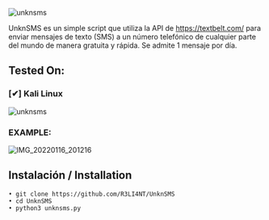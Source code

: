 ![unknsms](https://user-images.githubusercontent.com/75953873/149682992-fcb10748-f78b-4a09-85f6-9e018221f619.png)

UnknSMS es un simple script que utiliza la API de https://textbelt.com/ para enviar mensajes de texto (SMS) a un número telefónico de cualquier parte del mundo de manera gratuita y rápida. Se admite 1 mensaje por día.

## Tested On:

### [✔] Kali Linux

![unknsms](https://user-images.githubusercontent.com/75953873/149682263-b730ef3b-21ac-49ef-b5f8-aef7d00caa7f.png)


### EXAMPLE:

![IMG_20220116_201216](https://user-images.githubusercontent.com/75953873/149682325-47bbbdb2-9ada-491b-8c61-cc7bb5ebeb66.jpg)


## Instalación / Installation

```
• git clone https://github.com/R3LI4NT/UnknSMS
• cd UnknSMS
• python3 unknsms.py
```
